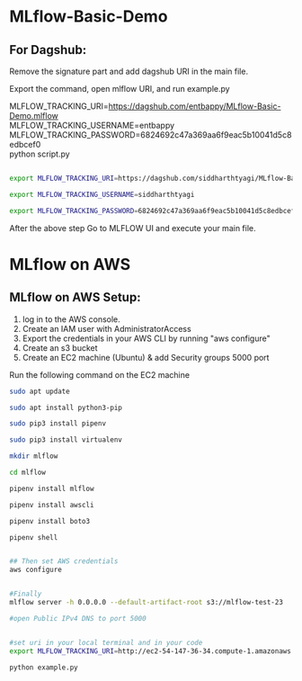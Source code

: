 # MLflow-Basic-Demo


## For Dagshub:
Remove the signature part and add dagshub URI in the main file. 

Export the command, open mlflow URI, and run example.py

MLFLOW_TRACKING_URI=https://dagshub.com/entbappy/MLflow-Basic-Demo.mlflow \
MLFLOW_TRACKING_USERNAME=entbappy \
MLFLOW_TRACKING_PASSWORD=6824692c47a369aa6f9eac5b10041d5c8edbcef0 \
python script.py



```bash

export MLFLOW_TRACKING_URI=https://dagshub.com/siddharthtyagi/MLflow-Basic-Demo.mlflow

export MLFLOW_TRACKING_USERNAME=siddharthtyagi

export MLFLOW_TRACKING_PASSWORD=6824692c47a369aa6f9eac5b10041d5c8edbcef0


```
After the above step Go to MLFLOW UI and execute your main file.

# MLflow on AWS

## MLflow on AWS Setup:

1. log in to the AWS console.
2. Create an IAM user with AdministratorAccess
3. Export the credentials in your AWS CLI by running "aws configure"
4. Create an s3 bucket
5. Create an EC2 machine (Ubuntu) & add Security groups 5000 port

Run the following command on the EC2 machine
```bash
sudo apt update

sudo apt install python3-pip

sudo pip3 install pipenv

sudo pip3 install virtualenv

mkdir mlflow

cd mlflow

pipenv install mlflow

pipenv install awscli

pipenv install boto3

pipenv shell


## Then set AWS credentials
aws configure


#Finally 
mlflow server -h 0.0.0.0 --default-artifact-root s3://mlflow-test-23

#open Public IPv4 DNS to port 5000


#set uri in your local terminal and in your code 
export MLFLOW_TRACKING_URI=http://ec2-54-147-36-34.compute-1.amazonaws.com:5000/

python example.py
```


